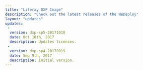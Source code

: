 ```yaml
---
title: "Liferay DXP Image"
description: "Check out the latest releases of the WeDeploy"
layout: "updates"
updates:
 -
  version: dxp-sp5-20171018
  date: Oct 18th, 2017
  description: Updates licenses.
 -
  version: dxp-sp4-20170919
  date: Sep 9th, 2017
  description: Initial version.
---
```


